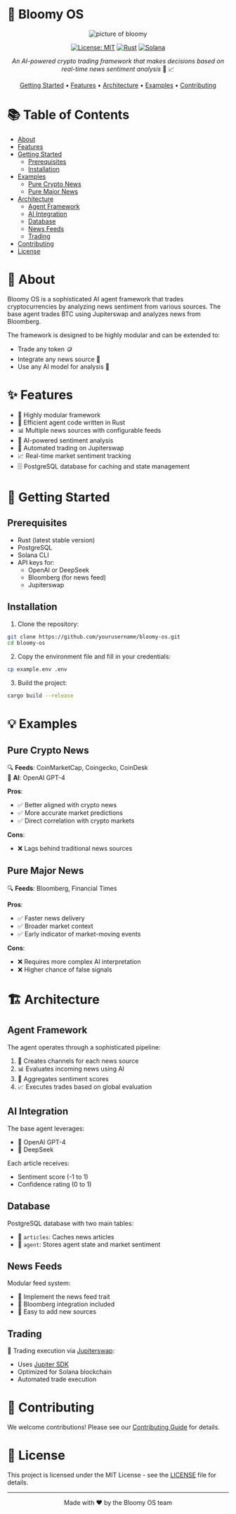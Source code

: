 # 🌸 Bloomy OS

<div align="center">

![picture of bloomy](./assets/bloomy.jpg)

[![License: MIT](https://img.shields.io/badge/License-MIT-yellow.svg)](https://opensource.org/licenses/MIT)
[![Rust](https://img.shields.io/badge/rust-%23000000.svg?style=for-the-badge&logo=rust&logoColor=white)](https://www.rust-lang.org/)
[![Solana](https://img.shields.io/badge/Solana-black?style=for-the-badge&logo=solana&logoColor=white)](https://solana.com/)

*An AI-powered crypto trading framework that makes decisions based on real-time news sentiment analysis* 🤖 📈

[Getting Started](#getting-started) •
[Features](#features) •
[Architecture](#architecture) •
[Examples](#examples) •
[Contributing](#contributing)

</div>

# 📚 Table of Contents

- [About](#about)
- [Features](#features)
- [Getting Started](#getting-started)
  - [Prerequisites](#prerequisites)
  - [Installation](#installation)
- [Examples](#examples)
  - [Pure Crypto News](#pure-crypto-news)
  - [Pure Major News](#pure-major-news)
- [Architecture](#architecture)
  - [Agent Framework](#agent-framework)
  - [AI Integration](#ai-integration)
  - [Database](#database)
  - [News Feeds](#news-feeds)
  - [Trading](#trading)
- [Contributing](#contributing)
- [License](#license)

# 🎯 About

Bloomy OS is a sophisticated AI agent framework that trades cryptocurrencies by analyzing news sentiment from various sources. The base agent trades BTC using Jupiterswap and analyzes news from Bloomberg.

The framework is designed to be highly modular and can be extended to:
- Trade any token 🪙
- Integrate any news source 📰
- Use any AI model for analysis 🧠

# ✨ Features

- 🔌 Highly modular framework
- 🦀 Efficient agent code written in Rust
- 📊 Multiple news sources with configurable feeds
- 🤖 AI-powered sentiment analysis
- 💱 Automated trading on Jupiterswap
- 📈 Real-time market sentiment tracking
- 🗄️ PostgreSQL database for caching and state management

# 🚀 Getting Started

## Prerequisites

- Rust (latest stable version)
- PostgreSQL
- Solana CLI
- API keys for:
  - OpenAI or DeepSeek
  - Bloomberg (for news feed)
  - Jupiterswap

## Installation

1. Clone the repository:
```bash
git clone https://github.com/yourusername/bloomy-os.git
cd bloomy-os
```

2. Copy the environment file and fill in your credentials:
```bash
cp example.env .env
```

3. Build the project:
```bash
cargo build --release
```

# 💡 Examples

## Pure Crypto News 
🔍 **Feeds**: CoinMarketCap, Coingecko, CoinDesk  
🤖 **AI**: OpenAI GPT-4  

**Pros**:
- ✅ Better aligned with crypto news
- ✅ More accurate market predictions
- ✅ Direct correlation with crypto markets

**Cons**:
- ❌ Lags behind traditional news sources

## Pure Major News
🔍 **Feeds**: Bloomberg, Financial Times  

**Pros**:
- ✅ Faster news delivery
- ✅ Broader market context
- ✅ Early indicator of market-moving events

**Cons**:
- ❌ Requires more complex AI interpretation
- ❌ Higher chance of false signals

# 🏗️ Architecture

## Agent Framework
The agent operates through a sophisticated pipeline:

1. 📡 Creates channels for each news source
2. 📊 Evaluates incoming news using AI
3. 🧮 Aggregates sentiment scores
4. 📈 Executes trades based on global evaluation

## AI Integration
The base agent leverages:
- 🤖 OpenAI GPT-4
- 🧠 DeepSeek

Each article receives:
- Sentiment score (-1 to 1)
- Confidence rating (0 to 1)

## Database
PostgreSQL database with two main tables:

- 📰 `articles`: Caches news articles
- 🤖 `agent`: Stores agent state and market sentiment

## News Feeds
Modular feed system:
- 🔌 Implement the news feed trait
- 📰 Bloomberg integration included
- 🔄 Easy to add new sources

## Trading
🔄 Trading execution via [Jupiterswap](https://jup.ag):
- Uses [Jupiter SDK](https://github.com/jupiterswap/jupiter-sdk)
- Optimized for Solana blockchain
- Automated trade execution

# 👥 Contributing

We welcome contributions! Please see our [Contributing Guide](CONTRIBUTING.md) for details.

# 📄 License

This project is licensed under the MIT License - see the [LICENSE](LICENSE) file for details.

---

<div align="center">
Made with ❤️ by the Bloomy OS team
</div>